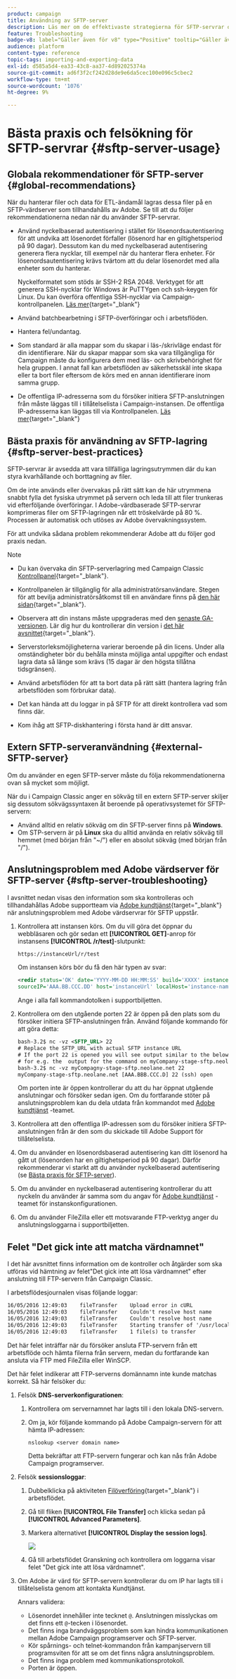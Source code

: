 ```yaml
---
product: campaign
title: Användning av SFTP-server
description: Läs mer om de effektivaste strategierna för SFTP-servrar och felsökning
feature: Troubleshooting
badge-v8: label="Gäller även för v8" type="Positive" tooltip="Gäller även Campaign v8"
audience: platform
content-type: reference
topic-tags: importing-and-exporting-data
exl-id: d585a5d4-ea33-43c8-aa37-4d892025374a
source-git-commit: ad6f3f2cf242d28de9e6da5cec100e096c5cbec2
workflow-type: tm+mt
source-wordcount: '1076'
ht-degree: 9%

---
```


# Bästa praxis och felsökning för SFTP-servrar {#sftp-server-usage}

## Globala rekommendationer för SFTP-server {#global-recommendations}

När du hanterar filer och data för ETL-ändamål lagras dessa filer på en SFTP-värdserver som tillhandahålls av Adobe. Se till att du följer rekommendationerna nedan när du använder SFTP-servrar.

* Använd nyckelbaserad autentisering i stället för lösenordsautentisering för att undvika att lösenordet förfaller (lösenord har en giltighetsperiod på 90 dagar). Dessutom kan du med nyckelbaserad autentisering generera flera nycklar, till exempel när du hanterar flera enheter. För lösenordsautentisering krävs tvärtom att du delar lösenordet med alla enheter som du hanterar.

  Nyckelformatet som stöds är SSH-2 RSA 2048. Verktyget för att generera SSH-nycklar för Windows är PuTTYgen och ssh-keygen för Linux. Du kan överföra offentliga SSH-nycklar via Campaign-kontrollpanelen. [Läs mer](https://experienceleague.adobe.com/en/docs/control-panel/using/sftp-management/key-management){target="_blank"}

* Använd batchbearbetning i SFTP-överföringar och i arbetsflöden.

* Hantera fel/undantag.

* Som standard är alla mappar som du skapar i läs-/skrivläge endast för din identifierare. När du skapar mappar som ska vara tillgängliga för Campaign måste du konfigurera dem med läs- och skrivbehörighet för hela gruppen. I annat fall kan arbetsflöden av säkerhetsskäl inte skapa eller ta bort filer eftersom de körs med en annan identifierare inom samma grupp.

* De offentliga IP-adresserna som du försöker initiera SFTP-anslutningen från måste läggas till i tillåtelselista i Campaign-instansen. De offentliga IP-adresserna kan läggas till via Kontrollpanelen. [Läs mer](https://experienceleague.adobe.com/en/docs/control-panel/using/sftp-management/ip-range-allow-listing){target="_blank"}

## Bästa praxis för användning av SFTP-lagring {#sftp-server-best-practices}

SFTP-servrar är avsedda att vara tillfälliga lagringsutrymmen där du kan styra kvarhållande och borttagning av filer.

Om de inte används eller övervakas på rätt sätt kan de här utrymmena snabbt fylla det fysiska utrymmet på servern och leda till att filer trunkeras vid efterföljande överföringar. I Adobe-värdbaserade SFTP-servrar komprimeras filer om SFTP-lagringen når ett tröskelvärde på 80 %. Processen är automatisk och utlöses av Adobe övervakningssystem.

För att undvika sådana problem rekommenderar Adobe att du följer god praxis nedan.

>[!NOTE]
>
>* Du kan övervaka din SFTP-serverlagring med Campaign Classic [Kontrollpanel](https://experienceleague.adobe.com/docs/control-panel/using/sftp-management/sftp-storage-management.html){target="_blank"}.
>
>* Kontrollpanelen är tillgänglig för alla administratörsanvändare. Stegen för att bevilja administratörsåtkomst till en användare finns på [den här sidan](https://experienceleague.adobe.com/docs/control-panel/using/discover-control-panel/managing-permissions.html?lang=sv#discover-control-panel){target="_blank"}.
>
>* Observera att din instans måste uppgraderas med den [senaste GA-versionen](../../rn/using/rn-overview.md). Lär dig hur du kontrollerar din version i [det här avsnittet](../../platform/using/launching-adobe-campaign.md#getting-your-campaign-version){target="_blank"}.

* Serverstorleksmöjligheterna varierar beroende på din licens. Under alla omständigheter bör du behålla minsta möjliga antal uppgifter och endast lagra data så länge som krävs (15 dagar är den högsta tillåtna tidsgränsen).

* Använd arbetsflöden för att ta bort data på rätt sätt (hantera lagring från arbetsflöden som förbrukar data).

* Det kan hända att du loggar in på SFTP för att direkt kontrollera vad som finns där.

* Kom ihåg att SFTP-diskhantering i första hand är ditt ansvar.

## Extern SFTP-serveranvändning {#external-SFTP-server}

Om du använder en egen SFTP-server måste du följa rekommendationerna ovan så mycket som möjligt.

När du i Campaign Classic anger en sökväg till en extern SFTP-server skiljer sig dessutom sökvägssyntaxen åt beroende på operativsystemet för SFTP-servern:

* Använd alltid en relativ sökväg om din SFTP-server finns på **Windows**.
* Om STP-servern är på **Linux** ska du alltid använda en relativ sökväg till hemmet (med början från &quot;~/&quot;) eller en absolut sökväg (med början från &quot;/&quot;).

## Anslutningsproblem med Adobe värdserver för SFTP-server {#sftp-server-troubleshooting}

I avsnittet nedan visas den information som ska kontrolleras och tillhandahållas Adobe supportteam via [Adobe kundtjänst](https://helpx.adobe.com/se/enterprise/admin-guide.html/enterprise/using/support-for-experience-cloud.ug.html){target="_blank"} när anslutningsproblem med Adobe värdservrar för SFTP uppstår.

1. Kontrollera att instansen körs. Om du vill göra det öppnar du webbläsaren och gör sedan ett **[!UICONTROL GET]**-anrop för instansens **[!UICONTROL /r/test]**-slutpunkt:

   ```xml
   https://instanceUrl/r/test
   ```

   Om instansen körs bör du få den här typen av svar:

   ```xml
   <redir status='OK' date='YYYY-MM-DD HH:MM:SS' build='XXXX' instance='instance-name'
   sourceIP='AAA.BB.CCC.DD' host='instanceUrl' localHost='instance-name'/>
   ```

   Ange i alla fall kommandotolken i supportbiljetten.

1. Kontrollera om den utgående porten 22 är öppen på den plats som du försöker initiera SFTP-anslutningen från. Använd följande kommando för att göra detta:

   ```xml
   bash-3.2$ nc -vz <SFTP_URL> 22
   # Replace the SFTP_URL with actual SFTP instance URL
   # If the port 22 is opened you will see output similar to the below one
   # for e.g. the  output for the command on myCompany-stage-sftp.neolane.net after ssh-out, will give
   bash-3.2$ nc -vz myCompagny-stage-sftp.neolane.net 22
   myCompany-stage-sftp.neolane.net [AAA.BBB.CCC.D] 22 (ssh) open
   ```

   Om porten inte är öppen kontrollerar du att du har öppnat utgående anslutningar och försöker sedan igen. Om du fortfarande stöter på anslutningsproblem kan du dela utdata från kommandot med [Adobe kundtjänst](https://helpx.adobe.com/se/enterprise/admin-guide.html/enterprise/using/support-for-experience-cloud.ug.html) -teamet.

1. Kontrollera att den offentliga IP-adressen som du försöker initiera SFTP-anslutningen från är den som du skickade till Adobe Support för tillåtelselista.
1. Om du använder en lösenordsbaserad autentisering kan ditt lösenord ha gått ut (lösenorden har en giltighetsperiod på 90 dagar). Därför rekommenderar vi starkt att du använder nyckelbaserad autentisering (se [Bästa praxis för SFTP-server](#sftp-server-best-practices)).
1. Om du använder en nyckelbaserad autentisering kontrollerar du att nyckeln du använder är samma som du angav för [Adobe kundtjänst](https://helpx.adobe.com/se/enterprise/admin-guide.html/enterprise/using/support-for-experience-cloud.ug.html) -teamet för instanskonfigurationen.
1. Om du använder FileZilla eller ett motsvarande FTP-verktyg anger du anslutningsloggarna i supportbiljetten.

## Felet &quot;Det gick inte att matcha värdnamnet&quot;

I det här avsnittet finns information om de kontroller och åtgärder som ska utföras vid hämtning av felet&quot;Det gick inte att lösa värdnamnet&quot; efter anslutning till FTP-servern från Campaign Classic.

I arbetsflödesjournalen visas följande loggar:

```xml
16/05/2016 12:49:03    fileTransfer    Upload error in cURL
16/05/2016 12:49:03    fileTransfer    Couldn't resolve host name
16/05/2016 12:49:03    fileTransfer    Couldn't resolve host name
16/05/2016 12:49:03    fileTransfer    Starting transfer of '/usr/local/neolane/nl6/var/williamreed/export/Recipients' to 'ftp://213.253.61.250/Recipients'
16/05/2016 12:49:03    fileTransfer    1 file(s) to transfer
```

Det här felet inträffar när du försöker ansluta FTP-servern från ett arbetsflöde och hämta filerna från servern, medan du fortfarande kan ansluta via FTP med FileZilla eller WinSCP.

Det här felet indikerar att FTP-serverns domännamn inte kunde matchas korrekt. Så här felsöker du:

1. Felsök **DNS-serverkonfigurationen**:

   1. Kontrollera om servernamnet har lagts till i den lokala DNS-servern.
   1. Om ja, kör följande kommando på Adobe Campaign-servern för att hämta IP-adressen:

      `nslookup <server domain name>`

      Detta bekräftar att FTP-servern fungerar och kan nås från Adobe Campaign programserver.

1. Felsök **sessionsloggar**:

   1. Dubbelklicka på aktiviteten [Filöverföring](https://experienceleague.adobe.com/docs/campaign/automation/workflows/wf-activities/event-activities/file-transfer.html){target="_blank"} i arbetsflödet.
   1. Gå till fliken **[!UICONTROL File Transfer]** och klicka sedan på **[!UICONTROL Advanced Parameters]**.
   1. Markera alternativet **[!UICONTROL Display the session logs]**.

      ![](assets/sftp-error-display-logs.png)

   1. Gå till arbetsflödet Granskning och kontrollera om loggarna visar felet &quot;Det gick inte att lösa värdnamnet&quot;.

1. Om Adobe är värd för SFTP-servern kontrollerar du om IP har lagts till i tillåtelselista genom att kontakta Kundtjänst.

   Annars validera:

   * Lösenordet innehåller inte tecknet `@`. Anslutningen misslyckas om det finns ett `@`-tecken i lösenordet.
   * Det finns inga brandväggsproblem som kan hindra kommunikationen mellan Adobe Campaign programserver och SFTP-server.
   * Kör spårnings- och telnet-kommandon från kampanjservern till programsviten för att se om det finns några anslutningsproblem.
   * Det finns inga problem med kommunikationsprotokoll.
   * Porten är öppen.
